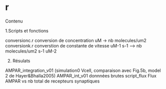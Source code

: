 # r

Contenu

1.Scripts et fonctions

conversionc.r   conversion de concentration uM -> nb molecules/um2
conversionk.r   converstion de constante de vitesse  uM-1 s-1 --> nb molecules/um2 s-1 uM-2

2. Résulats

AMPAR_integration_v01   (simulation0 Vcell, comparaison avec Fig.5b, model 2 de Hayer&Bhalla2005)
    AMPAR_int_v01   donnnées brutes
    script_flux     Flux AMPAR vs nb total de recepteurs synaptiques
